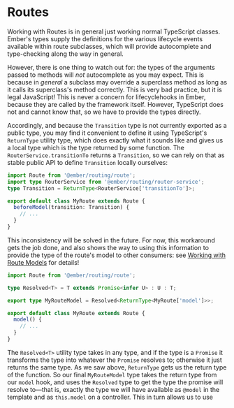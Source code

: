 # Routes

Working with Routes is in general just working normal TypeScript classes. Ember's types supply the definitions for the various lifecycle events available within route subclasses, which will provide autocomplete and type-checking along the way in general.

However, there is one thing to watch out for: the types of the arguments passed to methods will _not_ autocomplete as you may expect. This is because in _general_ a subclass may override a superclass method as long as it calls its superclass's method correctly. This is very bad practice, but it is legal JavaScript! This is never a concern for lifecyclehooks in Ember, because they are called by the framework itself. However, TypeScript does not and cannot know that, so we have to provide the types directly.

Accordingly, and because the `Transition` type is not currently exported as a public type, you may find it convenient to define it using TypeScript's `ReturnType` utility type, which does exactly what it sounds like and gives us a local type which is the type returned by some function. The `RouterService.transitionTo` returns a `Transition`, so we can rely on that as stable public API to define `Transition` locally ourselves:

```typescript
import Route from '@ember/routing/route';
import type RouterService from '@ember/routing/router-service';
type Transition = ReturnType<RouterService['transitionTo']>;

export default class MyRoute extends Route {
  beforeModel(transition: Transition) {
    // ...
  }
}
```

This inconsistency will be solved in the future. For now, this workaround gets the job done, and also shows the way to using this information to provide the type of the route's model to other consumers: see [Working with Route Models](routes.md) for details!

```typescript
import Route from '@ember/routing/route';

type Resolved<T> = T extends Promise<infer U> : U : T;

export type MyRouteModel = Resolved<ReturnType<MyRoute['model']>>;

export default class MyRoute extends Route {
  model() {
    // ...
  }
}
```

The `Resolved<T>` utility type takes in any type, and if the type is a `Promise` it transforms the type into whatever the `Promise` resolves to; otherwise it just returns the same type. As we saw above, `ReturnType` gets us the return type of the function. So our final `MyRouteModel` type takes the return type from our `model` hook, and uses the `Resolved` type to get the type the promise will resolve to—that is, exactly the type we will have available as `@model` in the template and as `this.model` on a controller. This in turn allows us to use

